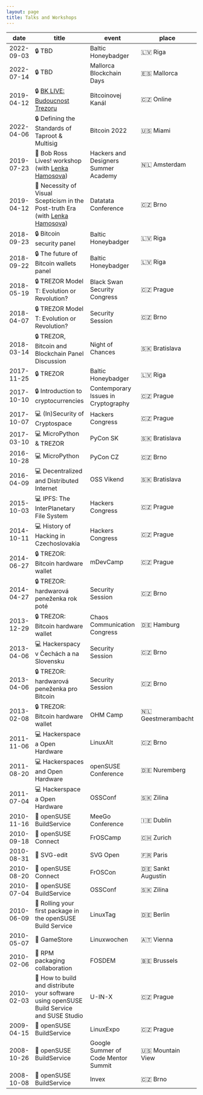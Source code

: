```yaml
---
layout: page
title: Talks and Workshops
---
```


date | title | event | place
-----|-------|-------|------
2022-09-03 | 🔒 TBD | Baltic Honeybadger | 🇱🇻 Riga
2022-07-14 | 🔒 TBD | Mallorca Blockchain Days | 🇪🇸 Mallorca
2019-04-12 | 🔒 [BK LIVE: Budoucnost Trezoru](https://www.youtube.com/watch?v=F3MaZKuPl9E) | Bitcoinovej Kanál | 🇨🇿 Online
2022-04-06 | 🔒 Defining the Standards of Taproot & Multisig | Bitcoin 2022 | 🇺🇸 Miami
2019-07-23 | 🤖 Bob Ross Lives! workshop (with [Lenka Hamosova](https://hamosova.com/)) | Hackers and Designers Summer Academy | 🇳🇱 Amsterdam
2019-04-12 | 🤖 Necessity of Visual Scepticism in the Post-truth Era (with [Lenka Hamosova](https://hamosova.com/)) | Datatata Conference | 🇨🇿 Brno
2018-09-23 | 🔒 Bitcoin security panel | Baltic Honeybadger | 🇱🇻 Riga
2018-09-22 | 🔒 The future of Bitcoin wallets panel | Baltic Honeybadger | 🇱🇻 Riga
2018-05-19 | 🔒 TREZOR Model T: Evolution or Revolution? | Black Swan Security Congress | 🇨🇿 Prague
2018-04-07 | 🔒 TREZOR Model T: Evolution or Revolution? | Security Session | 🇨🇿 Brno
2018-03-14 | 🔒 TREZOR, Bitcoin and Blockchain Panel Discussion | Night of Chances | 🇸🇰 Bratislava
2017-11-25 | 🔒 TREZOR | Baltic Honeybadger | 🇱🇻 Riga
2017-10-10 | 🔒 Introduction to cryptocurrencies | Contemporary Issues in Cryptography | 🇨🇿 Prague
2017-10-07 | 💻 (In)Security of Cryptospace | Hackers Congress | 🇨🇿 Prague
2017-03-10 | 💻 MicroPython & TREZOR | PyCon SK | 🇸🇰 Bratislava
2016-10-28 | 💻 MicroPython | PyCon CZ | 🇨🇿 Brno
2016-04-09 | 💻 Decentralized and Distributed Internet | OSS Vikend | 🇸🇰 Bratislava
2015-10-03 | 💻 IPFS: The InterPlanetary File System | Hackers Congress | 🇨🇿 Prague
2014-10-11 | 💻 History of Hacking in Czechoslovakia | Hackers Congress | 🇨🇿 Prague
2014-06-27 | 🔒 TREZOR: Bitcoin hardware wallet | mDevCamp | 🇨🇿 Prague
2014-04-27 | 🔒 TREZOR: hardwarová peneženka rok poté | Security Session | 🇨🇿 Brno
2013-12-29 | 🔒 TREZOR: Bitcoin hardware wallet | Chaos Communication Congress | 🇩🇪 Hamburg
2013-04-06 | 💻 Hackerspacy v Čechách a na Slovensku | Security Session | 🇨🇿 Brno
2013-04-06 | 🔒 TREZOR: hardwarová peneženka pro Bitcoin | Security Session | 🇨🇿 Brno
2013-02-08 | 🔒 TREZOR: Bitcoin hardware wallet | OHM Camp | 🇳🇱 Geestmerambacht
2011-11-06 | 💻 Hackerspace a Open Hardware | LinuxAlt | 🇨🇿 Brno
2011-08-20 | 💻 Hackerspaces and Open Hardware | openSUSE Conference | 🇩🇪 Nuremberg
2011-07-04 | 💻 Hackerspace a Open Hardware | OSSConf | 🇸🇰 Zilina
2010-11-16 | 🐧 openSUSE BuildService | MeeGo Conference | 🇮🇪 Dublin
2010-09-18 | 🐧 openSUSE Connect | FrOSCamp | 🇨🇭 Zurich
2010-08-31 | 🎨 SVG-edit | SVG Open | 🇫🇷 Paris
2010-08-20 | 🐧 openSUSE Connect | FrOSCon | 🇩🇪 Sankt Augustin
2010-07-04 | 🐧 openSUSE BuildService | OSSConf | 🇸🇰 Zilina
2010-06-09 | 🐧 Rolling your first package in the openSUSE Build Service | LinuxTag | 🇩🇪 Berlin
2010-05-07 | 🐧 GameStore | Linuxwochen | 🇦🇹 Vienna
2010-02-06 | 🐧 RPM packaging collaboration | FOSDEM | 🇧🇪 Brussels
2010-02-03 | 🐧 How to build and distribute your software using openSUSE Build Service and SUSE Studio | U-IN-X | 🇨🇿 Prague
2009-04-15 | 🐧 openSUSE BuildService | LinuxExpo | 🇨🇿 Prague
2008-10-26 | 🐧 openSUSE BuildService | Google Summer of Code Mentor Summit | 🇺🇸 Mountain View
2008-10-08 | 🐧 openSUSE BuildService | Invex | 🇨🇿 Brno
